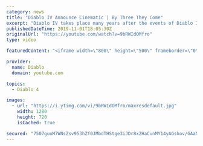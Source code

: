 ```yaml
---
category: news
title: "Diablo IV Announce Cinematic | By Three They Come"
excerpt: "Diablo IV takes place many years after the events of Diablo III, after millions have been slaughtered by the actions of the High Heavens and Burning Hells alike."
publishedDateTime: 2019-11-01T18:05:30Z
originalUrl: "https://youtube.com/watch?v=9bRWIdOMfro"
type: video

featuredContent: "<iframe width=\"800\" height=\"500\" frameborder=\"0\" src=\"https://www.youtube.com/embed/9bRWIdOMfro\" allow=\"accelerometer; autoplay; encrypted-media; gyroscope; picture-in-picture\" allowfullscreen></iframe>"

provider:
  name: Diablo
  domain: youtube.com

topics:
  - Diablo 4

images:
  - url: "https://i.ytimg.com/vi/9bRWIdOMfro/maxresdefault.jpg"
    width: 1280
    height: 720
    isCached: true

secured: "7507guuM7WNsZsv953hZf0JMbdTHStge3iJDr8x2HaCunMY14yAGshov/GAaNZwemPqxWWbY/7SbDLsRW16h9k+Z69JswSAVBsb4o9lFRAsJjGOqLgG7WMyQXsQIoc85q+Uk/cxngsT2x+SWdEDrr6yUJN6zqtR1F/0YwdEpdC66lkTIQHaLdK7oTNbMi53DaNldwgPjZFt9OlAQGxGyrCmbkEFn4BAsdpgVXE8yqZXXFccOcpLxcfPTv0bv/iEWRdyckXCjXNoDiU/Cw3dzXke5De3DFsQoifT8cxpKxNo4smuoWvalo+JkRBzLHmYsPwHjK/UjSqhhmPZ5jDLJg0aWaVC/lxfZWS6g+K+DEFT6+a83g6HIvJ7NFszJ/PdEKQV1Z1MEMOh4hdTKY2oUF9t8EZARHq9Ch+r1DL6EZCxRLaiDtT/xNnW/NceKVFAG;NrqZAvP9EyLoEJlJVPWnFw=="
---
```


